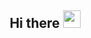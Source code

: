 
<h2 align="center">
  Hi there
  <img src="https://media.giphy.com/media/hvRJCLFzcasrR4ia7z/giphy.gif" width="28">
</h2>
<!--
**gayathrisalian01/gayathrisalian01** is a ✨ _special_ ✨ repository because its `README.md` (this file) appears on your GitHub profile.

Here are some ideas to get you started:

- 🔭 I’m currently working on ...
- 🌱 I’m currently learning ...
- 👯 I’m looking to collaborate on ...
- 🤔 I’m looking for help with ...
- 💬 Ask me about ...
- 📫 How to reach me: ...
- 😄 Pronouns: ...
- ⚡ Fun fact: ...
-->
